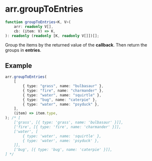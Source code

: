 # arr.groupToEntries

```ts
function groupToEntries<K, V>(
    arr: readonly V[],
    cb: (item: V) => K,
): readonly (readonly [K, readonly V[]])[];
```

Group the items by the returned value of the **callback**. Then return the
groups in **entries**.

## Example

```ts
arr.groupToEntries(
    [
        { type: "grass", name: "bulbasaur" },
        { type: "fire", name: "charmander" },
        { type: "water", name: "squirtle" },
        { type: "bug", name: "caterpie" },
        { type: "water", name: "psyduck" },
    ],
    (item) => item.type,
); /* [
    ['grass', [{ type: 'grass', name: 'bulbasaur' }]],
    ['fire', [{ type: 'fire', name: 'charmander' }]],
    ['water', [
        { type: 'water', name: 'squirtle' },
        { type: 'water', name: 'psyduck' },
    ]],
    ['bug', [{ type: 'bug', name: 'caterpie' }]],
] */
```

